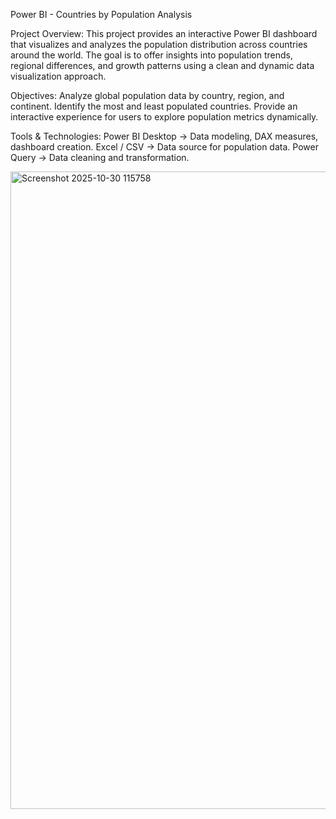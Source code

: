 Power BI - Countries by Population Analysis

Project Overview:
This project provides an interactive Power BI dashboard that visualizes and analyzes the population distribution across countries around the world.
The goal is to offer insights into population trends, regional differences, and growth patterns using a clean and dynamic data visualization approach.

Objectives:
Analyze global population data by country, region, and continent.
Identify the most and least populated countries.
Provide an interactive experience for users to explore population metrics dynamically.

Tools & Technologies:
Power BI Desktop → Data modeling, DAX measures, dashboard creation.
Excel / CSV → Data source for population data.
Power Query → Data cleaning and transformation.


<img width="1920" height="1020" alt="Screenshot 2025-10-30 115758" src="https://github.com/user-attachments/assets/73b5a6d9-9ee2-4009-a4e5-c607090ab848" />
